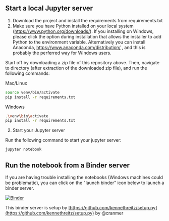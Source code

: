 ## Start a local Jupyter server

1. Download the project and install the requirements from requirements.txt
2. Make sure you have Python installed on your local system (https://www.python.org/downloads/). If you installing on Windows, please click the option during installation that allows the installer to add Python to the environment variable. Alternatively you can install Anaconda, https://www.anaconda.com/distribution/ , and this is probably the perferred way for Windows users.


Start off by downloading a zip file of this repository above. Then, navigate to directory (after extraction of the downloaded zip file), and run the following commands:

Mac/Linux
```bash
source venv/bin/activate
pip install -r requirements.txt
```

Windows
```bash
.\venv\bin\activate
pip install -r requirements.txt
```

2. Start your Jupyter server

Run the following command to start your jupyter server:

```bash
jupyter notebook
```

## Run the notebook from a Binder server

If you are having trouble installing the notebooks (Windows machines could be problematic), you can click on the "launch binder" icon below to launch a binder server.

[![Binder](https://mybinder.org/badge.svg)](https://mybinder.org/v2/gh/Jc11235/ML_Class_Jupyter_Demos/master)

This binder server is setup by [https://github.com/kennethreitz/setup.py](https://github.com/kennethreitz/setup.py) by @cranmer

